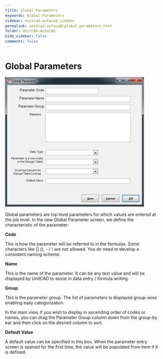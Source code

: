 ```yaml
---
title: Global Parameters
keywords: Global Parameters
sidebar: unitcad-autocad_sidebar
permalink: unitcad-autocad/global-parameters.html
folder: UnitCAD-AutoCAD
hide_sidebar: false
comments: false
---
```

# Global Parameters

![](/images/global-parameters.jpg)

Global parameters are top level parameters for which values are entered at the job level. In the new Global Parameter screen, we define the characteristic of the parameter:

**Code**

This is how the parameter will be referred to in the formulas. Some characters like [] (), - / \ are not allowed. You do need to develop a consistent naming scheme.

**Name**

This is the name of the parameter. It can be any text value and will be displayed by UnitCAD to assist in data entry / formula writing.

**Group**

This is the parameter group. The list of parameters is displayed group-wise enabling easy categorization.

In the main view, if you wish to display in ascending order of codes or names, you can drag the Parameter Group column down from the group-by bar and then click on the desired column to sort.

**Default Value**

A default value can be specified in this box. When the parameter entry screen is opened for the first time, the value will be populated from here if it is defined.


